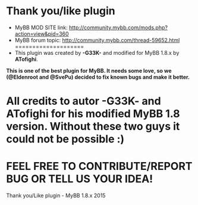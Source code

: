 <strong>Thank you/like plugin</strong>
====================
- MyBB MOD SITE link: http://community.mybb.com/mods.php?action=view&pid=360
- MyBB forum topic: http://community.mybb.com/thread-59652.html
====================
- This plugin was created by <strong>-G33K-</strong> and modified for MyBB 1.8.x by <strong>ATofighi</strong>. 

<strong>This is one of the best plugin for MyBB. It needs some love, so we (@Eldenroot and @SvePu) decided to fix known bugs and make it better. </strong>

All credits to autor -G33K- and ATofighi for his modified MyBB 1.8 version. Without these two guys it could not be possible :)
====================
<strong>FEEL FREE TO CONTRIBUTE/REPORT BUG OR TELL US YOUR IDEA!</strong>
====================
Thank you/Like plugin - MyBB 1.8.x
2015
